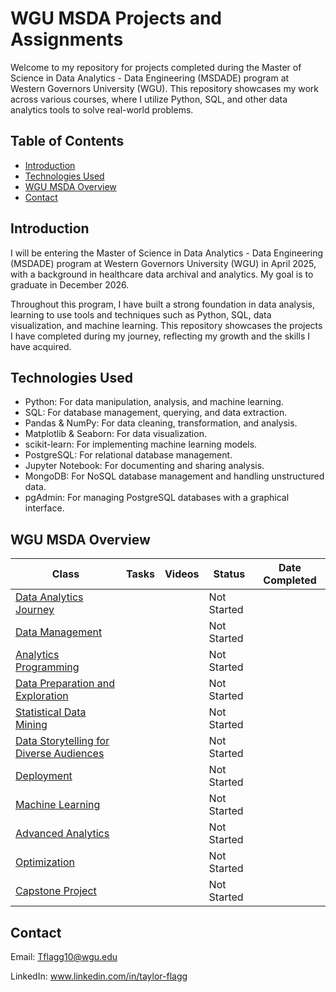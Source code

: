 # WGU MSDA Projects and Assignments

Welcome to my repository for projects completed during the Master of Science in Data Analytics - Data Engineering (MSDADE) program at Western Governors University (WGU). This repository showcases my work across various courses, where I utilize Python, SQL, and other data analytics tools to solve real-world problems.

## Table of Contents

- [Introduction](#introduction)
- [Technologies Used](#technologies-used)
- [WGU MSDA Overview](#wgu-msda-overview)
- [Contact](#contact)

## Introduction

I will be entering the Master of Science in Data Analytics - Data Engineering (MSDADE) program at Western Governors University (WGU) in April 2025, with a background in healthcare data archival and analytics. My goal is to graduate in December 2026. 

Throughout this program, I have built a strong foundation in data analysis, learning to use tools and techniques such as Python, SQL, data visualization, and machine learning. This repository showcases the projects I have completed during my journey, reflecting my growth and the skills I have acquired.

## Technologies Used

- Python: For data manipulation, analysis, and machine learning.
- SQL: For database management, querying, and data extraction.
- Pandas & NumPy: For data cleaning, transformation, and analysis.
- Matplotlib & Seaborn: For data visualization.
- scikit-learn: For implementing machine learning models.
- PostgreSQL: For relational database management.
- Jupyter Notebook: For documenting and sharing analysis.
- MongoDB: For NoSQL database management and handling unstructured data.
- pgAdmin: For managing PostgreSQL databases with a graphical interface.


## WGU MSDA Overview

| Class                                           | Tasks                     | Videos                    | Status      | Date Completed |
|-------------------------------------------------|---------------------------|---------------------------|-------------|----------------|
| [Data Analytics Journey](D596%-%The%Data%Analytics%Journey/README.md)                          |                           |                           | Not Started |                |
| [Data Management](D597%-%Data%Management/README.md)                                 |                           |                           | Not Started |                |
| [Analytics Programming](D598%-%Analytics%Programming/README.md)                           |                           |                            | Not Started |                |
| [Data Preparation and Exploration]()                |                           |                           | Not Started |                |
| [Statistical Data Mining]()                         |                           |                           | Not Started |                |
| [Data Storytelling for Diverse Audiences]()         |                           |                           | Not Started |                |
| [Deployment]()                                      |                           |                           | Not Started |                |
| [Machine Learning]()                            	  |                           |                           | Not Started |                |
| [Advanced Analytics]()                              |                           |                           | Not Started |                |
| [Optimization]()                                    |                           |                           | Not Started |                |  
| [Capstone Project]()                                |                           |                           | Not Started |                |


## Contact 

Email: Tflagg10@wgu.edu

LinkedIn: www.linkedin.com/in/taylor-flagg
